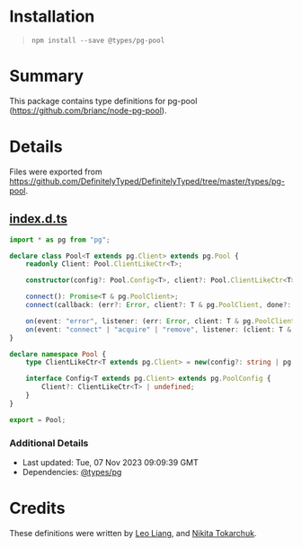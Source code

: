 # Installation
> `npm install --save @types/pg-pool`

# Summary
This package contains type definitions for pg-pool (https://github.com/brianc/node-pg-pool).

# Details
Files were exported from https://github.com/DefinitelyTyped/DefinitelyTyped/tree/master/types/pg-pool.
## [index.d.ts](https://github.com/DefinitelyTyped/DefinitelyTyped/tree/master/types/pg-pool/index.d.ts)
````ts
import * as pg from "pg";

declare class Pool<T extends pg.Client> extends pg.Pool {
    readonly Client: Pool.ClientLikeCtr<T>;

    constructor(config?: Pool.Config<T>, client?: Pool.ClientLikeCtr<T>);

    connect(): Promise<T & pg.PoolClient>;
    connect(callback: (err?: Error, client?: T & pg.PoolClient, done?: (release?: any) => void) => void): void;

    on(event: "error", listener: (err: Error, client: T & pg.PoolClient) => void): this;
    on(event: "connect" | "acquire" | "remove", listener: (client: T & pg.PoolClient) => void): this;
}

declare namespace Pool {
    type ClientLikeCtr<T extends pg.Client> = new(config?: string | pg.ClientConfig) => T;

    interface Config<T extends pg.Client> extends pg.PoolConfig {
        Client?: ClientLikeCtr<T> | undefined;
    }
}

export = Pool;

````

### Additional Details
 * Last updated: Tue, 07 Nov 2023 09:09:39 GMT
 * Dependencies: [@types/pg](https://npmjs.com/package/@types/pg)

# Credits
These definitions were written by [Leo Liang](https://github.com/aleung), and [Nikita Tokarchuk](https://github.com/mainnika).

